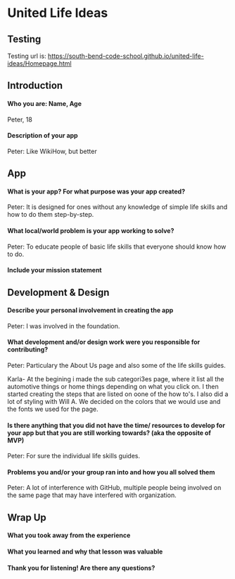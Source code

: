 # United Life Ideas

## Testing

Testing url is: https://south-bend-code-school.github.io/united-life-ideas/Homepage.html

## Introduction
#### Who you are: Name, Age
Peter, 18


#### Description of your app
Peter: Like WikiHow, but better


## App
#### What is your app? For what purpose was your app created?
Peter: It is designed for ones without any knowledge of simple life skills and how to do them step-by-step.


#### What local/world problem is your app working to solve?
Peter: To educate people of basic life skills that everyone should know how to do.


#### Include your mission statement



## Development & Design
#### Describe your personal involvement in creating the app
Peter: I was involved in the foundation.


#### What development and/or design work were you responsible for contributing?
Peter: Particulary the About Us page and also some of the life skills guides.

Karla- At the begining i made the sub categori3es page, where it list all the automotive things or home things depending on what you click on. I then started creating the steps that are listed on oone of the how to's. I also did a lot of styling with Will A. We decided on the colors that we would use and the fonts we used for the page. 


#### Is there anything that you did not have the time/ resources to develop for your app but that you are still working towards? (aka the opposite of MVP)
Peter: For sure the individual life skills guides.


#### Problems you and/or your group ran into and how you all solved them
Peter: A lot of interference with GitHub, multiple people being involved on the same page that may have interfered with organization.


## Wrap Up
#### What you took away from the experience


#### What you learned and why that lesson was valuable


#### Thank you for listening! Are there any questions?


